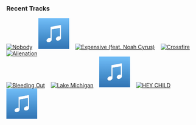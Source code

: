 ### Recent Tracks
[<img src='https://lastfm.freetls.fastly.net/i/u/300x300/7379d79ee73683d110885ee0da5fc53a.png' width='16%' height='16%' alt='Nobody'>](https://www.last.fm/music/martin%2bjensen/_/nobody)&nbsp;&nbsp;&nbsp;&nbsp;[<img src='https://github.com/atfinke/atfinke/blob/master/placeholder.jpeg?raw=true' width='16%' height='16%' alt='2all'>](https://www.last.fm/music/catfish%2band%2bthe%2bbottlemen/_/2all)&nbsp;&nbsp;&nbsp;&nbsp;[<img src='https://lastfm.freetls.fastly.net/i/u/300x300/2eabf4a22d65faf4b1e0f76889d3d46b.png' width='16%' height='16%' alt='Expensive (feat. Noah Cyrus)'>](https://www.last.fm/music/rence/_/expensive%2b%2528feat.%2bnoah%2bcyrus%2529)&nbsp;&nbsp;&nbsp;&nbsp;[<img src='https://lastfm.freetls.fastly.net/i/u/300x300/8cf19c693d9ed72c9de4e643336a8643.png' width='16%' height='16%' alt='Crossfire'>](https://www.last.fm/music/brandon%2bflowers/_/crossfire)&nbsp;&nbsp;&nbsp;&nbsp;[<img src='https://lastfm.freetls.fastly.net/i/u/300x300/ed44e08860db41fac177ea6aa6a8414b.png' width='16%' height='16%' alt='Alienation'>](https://www.last.fm/music/morning%2bparade/_/alienation)&nbsp;&nbsp;&nbsp;&nbsp;<br>[<img src='https://lastfm.freetls.fastly.net/i/u/300x300/ecae82853b784726c7e2c4e2ba55a4fd.png' width='16%' height='16%' alt='Bleeding Out'>](https://www.last.fm/music/imagine%2bdragons/_/bleeding%2bout)&nbsp;&nbsp;&nbsp;&nbsp;[<img src='https://lastfm.freetls.fastly.net/i/u/300x300/912e68d6424d41238d4340bd38b4b010.png' width='16%' height='16%' alt='Lake Michigan'>](https://www.last.fm/music/rogue%2bwave/_/lake%2bmichigan)&nbsp;&nbsp;&nbsp;&nbsp;[<img src='https://github.com/atfinke/atfinke/blob/master/placeholder.jpeg?raw=true' width='16%' height='16%' alt='Im a Believer - 2006 Remaster'>](https://www.last.fm/music/the%2bmonkees/_/i%2527m%2ba%2bbeliever%2b-%2b2006%2bremaster)&nbsp;&nbsp;&nbsp;&nbsp;[<img src='https://lastfm.freetls.fastly.net/i/u/300x300/7b3bd3d77d6cc552cf9f8e9dbc3bdf04.png' width='16%' height='16%' alt='HEY CHILD'>](https://www.last.fm/music/x%2bambassadors/_/hey%2bchild)&nbsp;&nbsp;&nbsp;&nbsp;[<img src='https://github.com/atfinke/atfinke/blob/master/placeholder.jpeg?raw=true' width='16%' height='16%' alt='Open Road - EP Version'>](https://www.last.fm/music/roo%2bpanes/_/open%2broad%2b-%2bep%2bversion)&nbsp;&nbsp;&nbsp;&nbsp;<br>